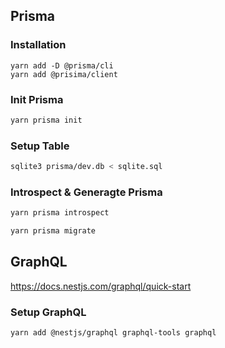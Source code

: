 ## Prisma

### Installation

```
yarn add -D @prisma/cli
yarn add @prisima/client
```

### Init Prisma

```bash
yarn prisma init
```

### Setup Table

```bash
sqlite3 prisma/dev.db < sqlite.sql
```

### Introspect & Generagte Prisma

```bash
yarn prisma introspect
```

```bash
yarn prisma migrate
```

## GraphQL

https://docs.nestjs.com/graphql/quick-start

### Setup GraphQL

```
yarn add @nestjs/graphql graphql-tools graphql
```
